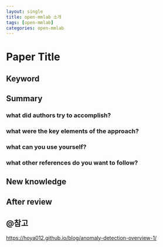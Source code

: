```yaml
---
layout: single
title: open-mmlab 소개
tags: [open-mmlab]
categories: open-mmlab
---
```

# Paper Title


## Keyword


## Summary   
### what did authors try to accomplish?

 
### what were the key elements of the approach?


### what can you use yourself? 


### what other references do you want to follow?


## New knowledge



## After review


## @참고
https://hoya012.github.io/blog/anomaly-detection-overview-1/
